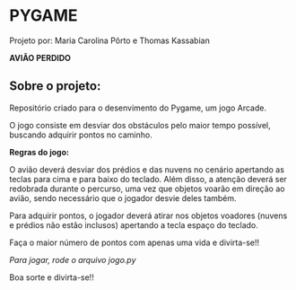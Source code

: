 # PYGAME
Projeto por: Maria Carolina Pôrto e Thomas Kassabian

**AVIÃO PERDIDO**
## **Sobre o projeto:**

Repositório criado para o desenvimento do Pygame, um jogo Arcade.


O jogo consiste em desviar dos obstáculos pelo maior tempo possível, buscando adquirir pontos no caminho.


**Regras do jogo:**

O avião deverá desviar dos prédios e das nuvens no cenário apertando as teclas para cima e para baixo do teclado. 
Além disso, a atenção deverá ser redobrada durante o percurso, uma vez que objetos voarão em direção ao avião, sendo necessário que o jogador desvie deles também. 

Para adquirir pontos, o jogador deverá atirar nos objetos voadores (nuvens e prédios não estão inclusos) apertando a tecla espaço do teclado.

Faça o maior número de pontos com apenas uma vida e divirta-se!!


*Para jogar, rode o arquivo jogo.py*

Boa sorte e divirta-se!!

